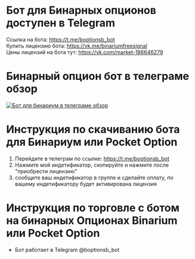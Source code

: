 # Бот для Бинарных опционов доступен в Telegram
Ссылка на бота: https://t.me/boptionsb_bot<br>
Купить лицензию бота: https://vk.me/binariumfreesignal<br>
Цены лицензий на бота тут: https://vk.com/market-186646279<br>

# Бинарный опцион бот в телеграме обзор
[![Бот для бинариум в телеграме обзор](https://img.youtube.com/vi/AboSoTfFd0U/0.jpg)](https://www.youtube.com/watch?v=AboSoTfFd0U)


# Инструкция по скачиванию бота для Бинариум или Pocket Option
1) Перейдите в телеграм по ссылке: https://t.me/boptionsb_bot
2) Нажмите мой индетификатор, скопируйте и нажмите после "приобрести лицензию"
3) сообщите ваш индетификатор в группе и сделайте оплату, по вашему индетификатору будет активирована лицензия
# Инструкция по торговле с ботом на бинарных Опционах Binarium или Pocket Option
- Бот работает в Telegram @boptionsb_bot
